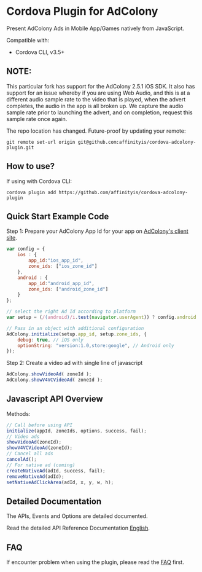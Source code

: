 # Cordova Plugin for AdColony #

Present AdColony Ads in Mobile App/Games natively from JavaScript.

Compatible with:

* Cordova CLI, v3.5+

## NOTE: ##

This particular fork has support for the AdColony 2.5.1 iOS SDK. It also has support for an issue whereby if you are
using Web Audio, and this is at a different audio sample rate to the video that is played, when the advert completes,
the audio in the app is all broken up. We capture the audio sample rate prior to launching the advert,
and on completion, request this sample rate once again.

The repo location has changed.  Future-proof by updating your remote:
```
git remote set-url origin git@github.com:affinityis/cordova-adcolony-plugin.git
```

## How to use? ##

If using with Cordova CLI:
```
cordova plugin add https://github.com/affinityis/cordova-adcolony-plugin
```

## Quick Start Example Code ##

Step 1: Prepare your AdColony App Id for your app on [AdColony's client site](https://clients.adcolony.com/login).

```javascript
var config = {
	ios : {
		app_id:"ios_app_id",
		zone_ids: ["ios_zone_id"]
	},
	android : {
		app_id:"android_app_id",
		zone_ids: ["android_zone_id"]
	}
};

// select the right Ad Id according to platform
var setup = (/(android)/i.test(navigator.userAgent)) ? config.android : config.ios;

// Pass in an object with additional configuration
AdColony.initialize(setup.app_id, setup.zone_ids, {
	debug: true, // iOS only
	optionString: "version:1.0,store:google", // Android only
});
```

Step 2: Create a video ad with single line of javascript

```javascript
AdColony.showVideoAd( zoneId );
AdColony.showV4VCVideoAd( zoneId );
```

## Javascript API Overview ##

Methods:
```javascript
// Call before using API
initialize(appId, zoneIds, options, success, fail);
// Video ads
showVideoAd(zoneId);
showV4VCVideoAd(zoneId);
// Cancel all ads
cancelAd();
// For native ad (coming)
createNativeAd(adId, success, fail);
removeNativeAd(adId);
setNativeAdClickArea(adId, x, y, w, h);
```

## Detailed Documentation ##

The APIs, Events and Options are detailed documented.

Read the detailed API Reference Documentation [English](https://github.com/affinityis/cordova-adcolony-plugin/wiki).

## FAQ ##

If encounter problem when using the plugin, please read the [FAQ](https://github.com/affinityis/cordova-adcolony-plugin/wiki/FAQ) first.
